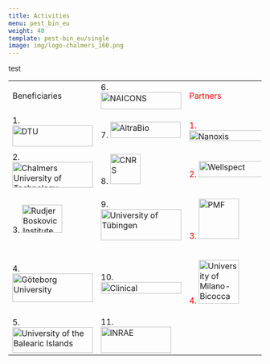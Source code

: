 ```yaml
---
title: Activities
menu: pest_bin_eu
weight: 40
template: pest-bin_eu/single
image: img/logo-chalmers_160.png
---
```

test

<table width="584" border="0">
                  <tbody>
                    <tr>
                      <td width="190">Beneficiaries</td>
                      <td width="190">6. <a href="/pest-bin_eu/beneficiaries#naicons"><img src="../img/logo-naicons_160px.png" width="160" height="34" alt="NAICONS"></a></td>
                      <td width="190"><p style="color:red">Partners</p></td>
                    </tr>
                    <tr>
                      <td>1. <a href="/pest-bin_eu/beneficiaries#DTU"><img src="../img/logo-DTU_160.png" width="160" height="42" alt="DTU"></a></td>
                      <td>7. <a href="/pest-bin_eu/beneficiaries#altrabio"><img src="../img/logo-altrabio_140px.png" width="140" height="32" alt="AltraBio"></a></td>
                      <td><p style="color:red">1. <a href="/pest-bin_eu/partners#nanoxis"><img src="../img/logo_nanoxis-consulting_350px.png" width="160" height="21" alt="Nanoxis Consulting AB"></p></a></td>
                    </tr>
                    <tr>
                      <td>2. <a href="/pest-bin_eu/beneficiaries#chalmers"><img src="../img/logo-chalmers_160.png" width="160" height="51" alt="Chalmers University of Technology"></a></td>
                      <td>8. <a href="/pest-bin_eu/beneficiaries#cnrs"><img src="../img/logo-cnrs_60px.png" width="60" height="60" alt="CNRS"></a></td>
                      <td><p style="color:red">2. <a href="/pest-bin_eu/partners#wellspect"><img src="../img/logo_wellspect.png" width="140" height="32" alt="Wellspect"></p></a></td>
                    </tr>
                    <tr>
                      <td>3. <a href="beneficiaries#rudjer"><img src="../img/logo-irb_80px.png" width="80" height="56" alt="Rudjer Boskovic Institute"></a></td>
                      <td>9. <a href="/pest-bin_eu/beneficiaries#ut"><img src="../img/logo-ut_160px.png" width="160" height="62" alt="University of Tübingen"></a></td>
                      <td><p style="color:red">3. <a href="/pest-bin_eu/partners#pmf"><img src="../img/logo-pmf.jpg" width="80" height="80" alt="PMF"></p></a></td>
                    </tr>
                    <tr>
                      <td>4. <a href="/pest-bin_eu/beneficiaries#gu"><img src="../img/logo-gu_160px.png" width="160" height="57" alt="Göteborg University"></a></td>
                      <td>10. <a href="/pest-bin_eu/beneficiaries#cm"><img src="../img/logo-climi_160px.png" width="160" height="23" alt="Clinical Microbiomics"></a></td>
                      <td><p style="color:red">4. <a href="/pest-bin_eu/partners#bicocca"><img src="../img/logo-bicocca.jpg" width="80" height="87" alt="University of Milano-Bicocca"></p></a></td>
                    </tr>
                    <tr>
                      <td>5. <a href="/pest-bin_eu/beneficiaries#ubi"><img src="../img/logo-uib_160px.png" width="160" height="51" alt="University of the Balearic Islands"></a></td>
                      <td>11. <a href="/pest-bin_eu/beneficiaries#inrae"><img src="../img/logo-inrae_140px.png" width="140" height="52" alt="INRAE"></a></td>
                      <td>&nbsp;</td>
                    </tr>
                  </tbody>
                </table>